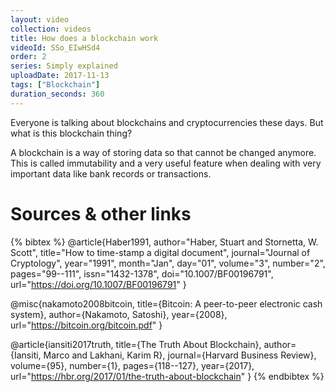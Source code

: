 ```yaml
---
layout: video
collection: videos
title: How does a blockchain work
videoId: SSo_EIwHSd4
order: 2
series: Simply explained
uploadDate: 2017-11-13
tags: ["Blockchain"]
duration_seconds: 360
---
```


Everyone is talking about blockchains and cryptocurrencies these days. But what is this blockchain thing?

A blockchain is a way of storing data so that cannot be changed anymore. This is called immutability and a very useful feature when dealing with very important data like bank records or transactions.

# Sources & other links

{% bibtex %}
@article{Haber1991,
    author="Haber, Stuart and Stornetta, W. Scott",
    title="How to time-stamp a digital document",
    journal="Journal of Cryptology",
    year="1991",
    month="Jan",
    day="01",
    volume="3",
    number="2",
    pages="99--111",
    issn="1432-1378",
    doi="10.1007/BF00196791",
    url="https://doi.org/10.1007/BF00196791"
}

@misc{nakamoto2008bitcoin,
  title={Bitcoin: A peer-to-peer electronic cash system},
  author={Nakamoto, Satoshi},
  year={2008},
  url="https://bitcoin.org/bitcoin.pdf"
}

@article{iansiti2017truth,
  title={The Truth About Blockchain},
  author={Iansiti, Marco and Lakhani, Karim R},
  journal={Harvard Business Review},
  volume={95},
  number={1},
  pages={118--127},
  year={2017},
  url="https://hbr.org/2017/01/the-truth-about-blockchain"
}
{% endbibtex %}